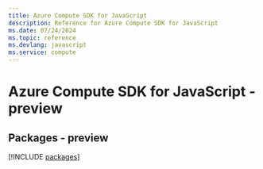 ```yaml
---
title: Azure Compute SDK for JavaScript
description: Reference for Azure Compute SDK for JavaScript
ms.date: 07/24/2024
ms.topic: reference
ms.devlang: javascript
ms.service: compute
---
```

# Azure Compute SDK for JavaScript - preview
## Packages - preview
[!INCLUDE [packages](compute-index.md)]